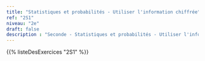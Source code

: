 ```yaml
---
title: "Statistiques et probabilités - Utiliser l'information chiffrée"
ref: "2S1"
niveau: "2e"
draft: false
description : "Seconde - Statistiques et probabilités - Utiliser l'information chiffrée"
---
```


{{% listeDesExercices "2S1" %}}

